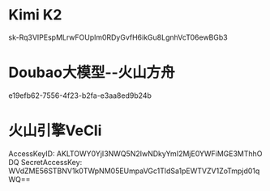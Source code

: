 # Kimi K2

sk-Rq3VIPEspMLrwFOUplm0RDyGvfH6ikGu8LgnhVcT06ewBGb3

# Doubao大模型--火山方舟

e19efb62-7556-4f23-b2fa-e3aa8ed9b24b

# 火山引擎VeCli

AccessKeyID: AKLTOWY0YjI3NWQ5N2IwNDkyYmI2MjE0YWFiMGE3MThhODQ
SecretAccessKey: WVdZME56STBNV1k0TWpNM05EUmpaVGc1TldSa1pEWTVZV1ZoTmpjd01qWQ==